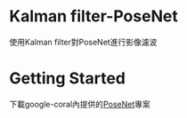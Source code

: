 # Kalman filter-PoseNet
使用Kalman filter對PoseNet進行影像濾波

# Getting Started
下載google-coral內提供的[PoseNet](https://github.com/google-coral/project-posenet.git)專案
